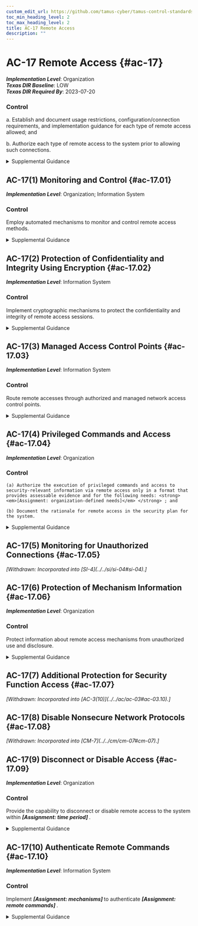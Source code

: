 ```yaml
---
custom_edit_url: https://github.com/tamus-cyber/tamus-control-standards/tree/main/content/tamus.edu/TAMUS_profile.xml
toc_min_heading_level: 2
toc_max_heading_level: 2
title: AC-17 Remote Access
description: ""
---
```


# AC-17 Remote Access {#ac-17}

_**Implementation Level**_: Organization\
_**Texas DIR Baseline**_: LOW\
_**Texas DIR Required By**_: 2023-07-20

### Control

a. Establish and document usage restrictions, configuration/connection requirements, and implementation guidance for each type of remote access allowed; and

b. Authorize each type of remote access to the system prior to allowing such connections.

<details>
  <summary>Supplemental Guidance</summary>

Remote access is access to organizational systems (or processes acting on behalf of users) that communicate through external networks such as the Internet. Types of remote access include dial-up, broadband, and wireless. Organizations use encrypted virtual private networks (VPNs) to enhance confidentiality and integrity for remote connections. The use of encrypted VPNs provides sufficient assurance to the organization that it can effectively treat such connections as internal networks if the cryptographic mechanisms used are implemented in accordance with applicable laws, executive orders, directives, regulations, policies, standards, and guidelines. Still, VPN connections traverse external networks, and the encrypted VPN does not enhance the availability of remote connections. VPNs with encrypted tunnels can also affect the ability to adequately monitor network communications traffic for malicious code. Remote access controls apply to systems other than public web servers or systems designed for public access. Authorization of each remote access type addresses authorization prior to allowing remote access without specifying the specific formats for such authorization. While organizations may use information exchange and system connection security agreements to manage remote access connections to other systems, such agreements are addressed as part of <a xmlns="http://csrc.nist.gov/ns/oscal/1.0" href="#ca-3">CA-3</a> . Enforcing access restrictions for remote access is addressed via <a xmlns="http://csrc.nist.gov/ns/oscal/1.0" href="#ac-3">AC-3</a>.

</details>

## AC-17(1) Monitoring and Control {#ac-17.01}

_**Implementation Level**_: Organization; Information System

### Control

Employ automated mechanisms to monitor and control remote access methods.

<details>
  <summary>Supplemental Guidance</summary>

Monitoring and control of remote access methods allows organizations to detect attacks and help ensure compliance with remote access policies by auditing the connection activities of remote users on a variety of system components, including servers, notebook computers, workstations, smart phones, and tablets. Audit logging for remote access is enforced by <a xmlns="http://csrc.nist.gov/ns/oscal/1.0" href="#au-2">AU-2</a> . Audit events are defined in <a xmlns="http://csrc.nist.gov/ns/oscal/1.0" href="#au-2_smt.a">AU-2a</a>.

</details>

## AC-17(2) Protection of Confidentiality and Integrity Using Encryption {#ac-17.02}

_**Implementation Level**_: Information System

### Control

Implement cryptographic mechanisms to protect the confidentiality and integrity of remote access sessions.

<details>
  <summary>Supplemental Guidance</summary>

Virtual private networks can be used to protect the confidentiality and integrity of remote access sessions. Transport Layer Security (TLS) is an example of a cryptographic protocol that provides end-to-end communications security over networks and is used for Internet communications and online transactions.

</details>

## AC-17(3) Managed Access Control Points {#ac-17.03}

_**Implementation Level**_: Information System

### Control

Route remote accesses through authorized and managed network access control points.

<details>
  <summary>Supplemental Guidance</summary>

Organizations consider the Trusted Internet Connections (TIC) initiative <a xmlns="http://csrc.nist.gov/ns/oscal/1.0" href="#4f42ee6e-86cc-403b-a51f-76c2b4f81b54">DHS TIC</a> requirements for external network connections since limiting the number of access control points for remote access reduces attack surfaces.

</details>

## AC-17(4) Privileged Commands and Access {#ac-17.04}

_**Implementation Level**_: Organization

### Control

    (a) Authorize the execution of privileged commands and access to security-relevant information via remote access only in a format that provides assessable evidence and for the following needs: <strong> <em>[Assignment: organization-defined needs]</em> </strong> ; and

    (b) Document the rationale for remote access in the security plan for the system.

<details>
  <summary>Supplemental Guidance</summary>

Remote access to systems represents a significant potential vulnerability that can be exploited by adversaries. As such, restricting the execution of privileged commands and access to security-relevant information via remote access reduces the exposure of the organization and the susceptibility to threats by adversaries to the remote access capability.

</details>

## AC-17(5) Monitoring for Unauthorized Connections {#ac-17.05}


<prop xmlns="http://csrc.nist.gov/ns/oscal/1.0" name="status" value="withdrawn">
               <em>[Withdrawn: Incorporated into [SI-4](../../si/si-04#si-04).]</em>
            </prop>
            

## AC-17(6) Protection of Mechanism Information {#ac-17.06}

_**Implementation Level**_: Organization

### Control

Protect information about remote access mechanisms from unauthorized use and disclosure.

<details>
  <summary>Supplemental Guidance</summary>

Remote access to organizational information by non-organizational entities can increase the risk of unauthorized use and disclosure about remote access mechanisms. The organization considers including remote access requirements in the information exchange agreements with other organizations, as applicable. Remote access requirements can also be included in rules of behavior (see <a xmlns="http://csrc.nist.gov/ns/oscal/1.0" href="#pl-4">PL-4</a> ) and access agreements (see <a xmlns="http://csrc.nist.gov/ns/oscal/1.0" href="#ps-6">PS-6</a>).

</details>

## AC-17(7) Additional Protection for Security Function Access {#ac-17.07}


<prop xmlns="http://csrc.nist.gov/ns/oscal/1.0" name="status" value="withdrawn">
               <em>[Withdrawn: Incorporated into [AC-3(10)](../../ac/ac-03#ac-03.10).]</em>
            </prop>
            

## AC-17(8) Disable Nonsecure Network Protocols {#ac-17.08}


<prop xmlns="http://csrc.nist.gov/ns/oscal/1.0" name="status" value="withdrawn">
               <em>[Withdrawn: Incorporated into [CM-7](../../cm/cm-07#cm-07).]</em>
            </prop>
            

## AC-17(9) Disconnect or Disable Access {#ac-17.09}

_**Implementation Level**_: Organization

### Control

Provide the capability to disconnect or disable remote access to the system within <strong> <em>[Assignment: time period]</em> </strong>.

<details>
  <summary>Supplemental Guidance</summary>

The speed of system disconnect or disablement varies based on the criticality of missions or business functions and the need to eliminate immediate or future remote access to systems.

</details>

## AC-17(10) Authenticate Remote Commands {#ac-17.10}

_**Implementation Level**_: Information System

### Control

Implement <strong> <em>[Assignment: mechanisms]</em> </strong> to authenticate <strong> <em>[Assignment: remote commands]</em> </strong>.

<details>
  <summary>Supplemental Guidance</summary>

Authenticating remote commands protects against unauthorized commands and the replay of authorized commands. The ability to authenticate remote commands is important for remote systems for which loss, malfunction, misdirection, or exploitation would have immediate or serious consequences, such as injury, death, property damage, loss of high value assets, failure of mission or business functions, or compromise of classified or controlled unclassified information. Authentication mechanisms for remote commands ensure that systems accept and execute commands in the order intended, execute only authorized commands, and reject unauthorized commands. Cryptographic mechanisms can be used, for example, to authenticate remote commands.

</details>

